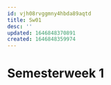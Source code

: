 ```yaml
---
id: vjh08rvggmny4hbda89aqtd
title: Sw01
desc: ''
updated: 1646848370891
created: 1646848359974
---
```

# Semesterweek 1
